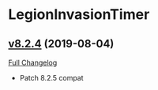 # LegionInvasionTimer

## [v8.2.4](https://github.com/funkydude/LegionInvasionTimer/tree/v8.2.4) (2019-08-04)
[Full Changelog](https://github.com/funkydude/LegionInvasionTimer/compare/v8.2.3...v8.2.4)

- Patch 8.2.5 compat  

